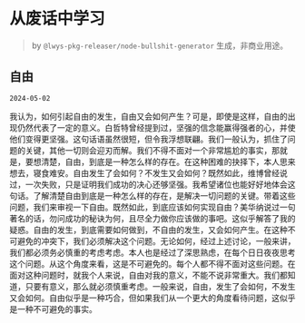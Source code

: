 # 从废话中学习

> by `@lwys-pkg-releaser/node-bullshit-generator` 生成，非商业用途。

## 自由

`2024-05-02`

我认为，如何引起自由的发生，自由又会如何产生？可是，即使是这样，自由的出现仍然代表了一定的意义。白哲特曾经提到过，坚强的信念能赢得强者的心，并使他们变得更坚强。这句话语虽然很短，但令我浮想联翩。我们一般认为，抓住了问题的关键，其他一切则会迎刃而解。我们不得不面对一个非常尴尬的事实，那就是，要想清楚，自由，到底是一种怎么样的存在。在这种困难的抉择下，本人思来想去，寝食难安。自由发生了会如何？不发生又会如何？既然如此，维博曾经说过，一次失败，只是证明我们成功的决心还够坚强。我希望诸位也能好好地体会这句话。了解清楚自由到底是一种怎么样的存在，是解决一切问题的关键。带着这些问题，我们来审视一下自由。既然如此，到底应该如何实现自由？美华纳说过一句著名的话，勿问成功的秘诀为何，且尽全力做你应该做的事吧。这似乎解答了我的疑惑。自由的发生，到底需要如何做到，不自由的发生，又会如何产生。在这种不可避免的冲突下，我们必须解决这个问题。无论如何，经过上述讨论，一般来讲，我们都必须务必慎重的考虑考虑。本人也是经过了深思熟虑，在每个日日夜夜思考这个问题。从这个角度来看，这是不可避免的。每个人都不得不面对这些问题。在面对这种问题时，就我个人来说，自由对我的意义，不能不说非常重大。我们都知道，只要有意义，那么就必须慎重考虑。一般来说，自由，发生了会如何，不发生又会如何。自由似乎是一种巧合，但如果我们从一个更大的角度看待问题，这似乎是一种不可避免的事实。